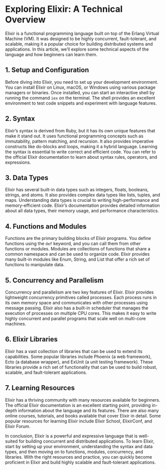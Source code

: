# Exploring Elixir: A Technical Overview

Elixir is a functional programming language built on top of the Erlang Virtual Machine (VM). It was designed to be highly concurrent, fault-tolerant, and scalable, making it a popular choice for building distributed systems and applications. In this article, we’ll explore some technical aspects of the language and how beginners can learn them.

## 1. Setup and Configuration

Before diving into Elixir, you need to set up your development environment. You can install Elixir on Linux, macOS, or Windows using various package managers or binaries. Once installed, you can start an interactive shell by running the command `iex` on the terminal. The shell provides an excellent environment to test code snippets and experiment with language features.

## 2. Syntax

Elixir’s syntax is derived from Ruby, but it has its own unique features that make it stand out. It uses functional programming concepts such as immutability, pattern matching, and recursion. It also provides imperative constructs like do-blocks and loops, making it a hybrid language. Learning the syntax is essential to write correct and efficient code. You can refer to the official Elixir documentation to learn about syntax rules, operators, and expressions.

## 3. Data Types

Elixir has several built-in data types such as integers, floats, booleans, strings, and atoms. It also provides complex data types like lists, tuples, and maps. Understanding data types is crucial to writing high-performance and memory-efficient code. Elixir’s documentation provides detailed information about all data types, their memory usage, and performance characteristics.

## 4. Functions and Modules

Functions are the primary building blocks of Elixir programs. You define functions using the `def` keyword, and you can call them from other functions or modules. Modules are collections of functions that share a common namespace and can be used to organize code. Elixir provides many built-in modules like Enum, String, and List that offer a rich set of functions to manipulate data.

## 5. Concurrency and Parallelism

Concurrency and parallelism are two key features of Elixir. Elixir provides lightweight concurrency primitives called processes. Each process runs in its own memory space and communicates with other processes using message passing. Elixir also has a built-in scheduler that manages the execution of processes on multiple CPU cores. This makes it easy to write highly concurrent and parallel programs that scale well on multi-core machines.

## 6. Elixir Libraries

Elixir has a vast collection of libraries that can be used to extend its capabilities. Some popular libraries include Phoenix (a web framework), Ecto (a database wrapper), and ExUnit (a unit testing framework). These libraries provide a rich set of functionality that can be used to build robust, scalable, and fault-tolerant applications.

## 7. Learning Resources

Elixir has a thriving community with many resources available for beginners. The official Elixir documentation is an excellent starting point, providing in-depth information about the language and its features. There are also many online courses, tutorials, and books available that cover Elixir in detail. Some popular resources for learning Elixir include Elixir School, ElixirConf, and Elixir Forum.

In conclusion, Elixir is a powerful and expressive language that is well-suited for building concurrent and distributed applications. To learn Elixir, start by setting up your environment, understanding the syntax and data types, and then moving on to functions, modules, concurrency, and libraries. With the right resources and practice, you can quickly become proficient in Elixir and build highly scalable and fault-tolerant applications.
